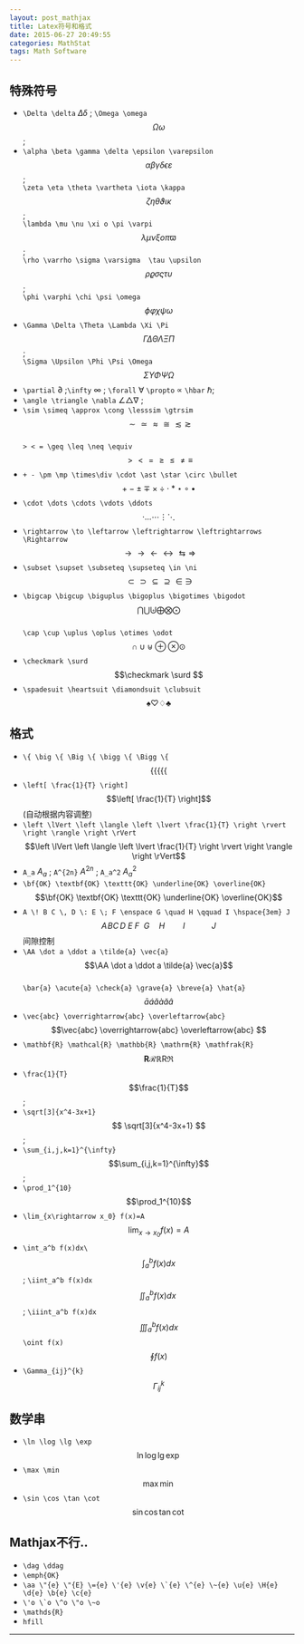 ```yaml
---
layout: post_mathjax
title: Latex符号和格式
date: 2015-06-27 20:49:55
categories: MathStat
tags: Math Software
---
```


## 特殊符号

- `\Delta \delta` $\Delta \delta$ ; `\Omega \omega` $$\Omega \omega$$;
- `\alpha \beta \gamma \delta \epsilon \varepsilon `$$\alpha \beta \gamma \delta \epsilon \varepsilon$$ ;  
`\zeta \eta \theta \vartheta \iota \kappa` $$\zeta \eta \theta \vartheta \iota \kappa$$ ;  
`\lambda \mu \nu \xi o \pi \varpi` $$\lambda \mu \nu \xi o \pi \varpi$$ ;  
`\rho \varrho \sigma \varsigma  \tau \upsilon` $$\rho \varrho \sigma \varsigma  \tau \upsilon$$ ;  
`\phi \varphi \chi \psi \omega` $$\phi \varphi \chi \psi \omega$$
- `\Gamma \Delta \Theta \Lambda \Xi \Pi` $$\Gamma \Delta \Theta \Lambda \Xi \Pi$$ ;  
`\Sigma \Upsilon \Phi \Psi \Omega` $$\Sigma \Upsilon \Phi \Psi \Omega$$
- `\partial` $\partial$ ;`\infty` $\infty$ ; `\forall` $\forall$ `\propto` $\propto$ `\hbar` $\hbar$; 
-  `\angle \triangle \nabla` $\angle \triangle \nabla$ ;
- `\sim \simeq \approx \cong \lesssim \gtrsim` $$\sim \simeq \approx \cong \lesssim \gtrsim $$  
`> < = \geq \leq \neq \equiv` $$> < = \geq \leq \neq \equiv $$
- `+ - \pm \mp \times\div \cdot \ast \star \circ \bullet` $$ + - \pm \mp \times \div \cdot \ast \star \circ \bullet$$
- `\cdot \dots \cdots \vdots \ddots` $$\cdot \dots \cdots \vdots \ddots$$
- `\rightarrow \to \leftarrow \leftrightarrow \leftrightarrows \Rightarrow` $$\rightarrow \to \leftarrow \leftrightarrow \leftrightarrows \Rightarrow$$
- `\subset \supset \subseteq \supseteq \in \ni` $$\subset \supset \subseteq \supseteq \in \ni$$
- `\bigcap \bigcup \biguplus \bigoplus \bigotimes \bigodot` $$\bigcap \bigcup \biguplus \bigoplus \bigotimes \bigodot$$  
`\cap \cup \uplus \oplus \otimes \odot` $$\cap \cup \uplus \oplus \otimes \odot$$
- `\checkmark \surd` $$\checkmark \surd $$
- `\spadesuit \heartsuit \diamondsuit \clubsuit` $$ \spadesuit \heartsuit \diamondsuit \clubsuit $$

## 格式

- `\{ \big \{ \Big \{ \bigg \{ \Bigg \{` $$ \{ \big \{ \Big \{ \bigg \{ \Bigg \{ $$
- `\left[ \frac{1}{T} \right]` $$\left[ \frac{1}{T} \right]$$ (自动根据内容调整)
- `\left \lVert \left \langle \left \lvert \frac{1}{T} \right \rvert \right \rangle \right \rVert` $$\left \lVert \left \langle \left \lvert \frac{1}{T} \right \rvert \right \rangle \right \rVert$$
- `A_a` $A_a$ ; `A^{2n}` $A^{2n}$ ; `A_a^2` $A_a^2$
- `\bf{OK} \textbf{OK} \texttt{OK} \underline{OK} \overline{OK}` $$\bf{OK} \textbf{OK} \texttt{OK} \underline{OK} \overline{OK}$$
- `A \! B C \, D \: E \; F \enspace G \quad H \qquad I \hspace{3em} J` $$A \! B C \, D \: E \; F \enspace G \quad H \qquad I \hspace{3em} J $$ 间隙控制
- `` \AA \dot a \ddot a \tilde{a} \vec{a} `` $$\AA \dot a \ddot a \tilde{a} \vec{a}$$    
``\bar{a} \acute{a} \check{a} \grave{a} \breve{a} \hat{a}`` $$\bar{a} \acute{a} \check{a} \grave{a} \breve{a} \hat{a}$$ 
- `\vec{abc} \overrightarrow{abc} \overleftarrow{abc} ` $$\vec{abc} \overrightarrow{abc} \overleftarrow{abc} $$
- `\mathbf{R} \mathcal{R} \mathbb{R} \mathrm{R} \mathfrak{R}` $$\mathbf{R} \mathcal{R} \mathbb{R} \mathrm{R} \mathfrak{R}$$
- `\frac{1}{T}` $$\frac{1}{T}$$ ;  
- `\sqrt[3]{x^4-3x+1}` $$ \sqrt[3]{x^4-3x+1} $$ ; 
- `\sum_{i,j,k=1}^{\infty}` $$\sum_{i,j,k=1}^{\infty}$$ ; 
- `\prod_1^{10}` $$\prod_1^{10}$$
- `\lim_{x\rightarrow x_0} f(x)=A` $$\lim_{x\rightarrow x_0} f(x)=A$$  
- `\int_a^b f(x)dx\` $$\int_a^b f(x)dx$$ ; `\iint_a^b f(x)dx` $$\iint_a^b f(x)dx\ $$ ; `\iiint_a^b f(x)dx` $$\iiint_a^b f(x)dx$$ `\oint f(x)` $$\oint f(x)$$
- `\Gamma_{ij}^{k}` $$\Gamma_{ij}^{k}$$


## 数学串

- `\ln \log \lg \exp` $$\ln \log \lg \exp$$
- `\max \min` $$\max \min$$
- `\sin \cos \tan \cot ` $$\sin \cos \tan \cot$$

## Mathjax不行..
- `\dag \ddag`
- ` \emph{OK} `
- ``\aa \"{e} \"{E} \={e} \'{e} \v{e} \`{e} \^{e} \~{e} \u{e} \H{e} \d{e} \b{e} \c{e}``
- `` \'o \`o \^o \"o \~o ``
- `\mathds{R} `
- `hfill`

---
